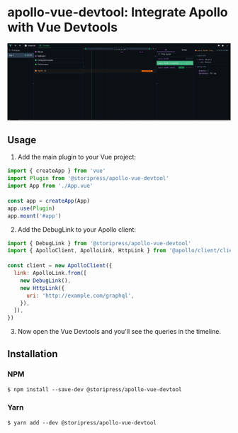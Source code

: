 # apollo-vue-devtool: Integrate Apollo with Vue Devtools

![](./example/src/assets/timeline.png)

## Usage

1. Add the main plugin to your Vue project:
```js
import { createApp } from 'vue'
import Plugin from '@storipress/apollo-vue-devtool'
import App from './App.vue'

const app = createApp(App)
app.use(Plugin)
app.mount('#app')
```

2. Add the DebugLink to your Apollo client:

```js
import { DebugLink } from '@storipress/apollo-vue-devtool'
import { ApolloClient, ApolloLink, HttpLink } from '@apollo/client/client'

const client = new ApolloClient({
  link: ApolloLink.from([
    new DebugLink(),
    new HttpLink({
      uri: 'http://example.com/graphql',
    }),
  ]),
})
```

3. Now open the Vue Devtools and you'll see the queries in the timeline.

## Installation

### NPM

```shell
$ npm install --save-dev @storipress/apollo-vue-devtool
```

### Yarn

```shell
$ yarn add --dev @storipress/apollo-vue-devtool
```
